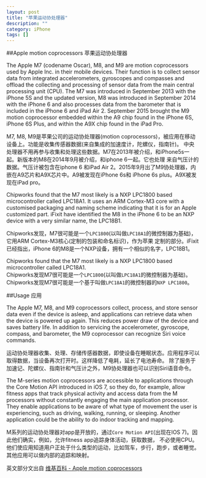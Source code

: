 ```yaml
---
layout: post
title: "苹果运动协处理器"
description: ""
category: iPhone
tags: []
---
```

##Apple motion coprocessors 苹果运动协处理器

The Apple M7 (codename Oscar), M8, and M9 are motion coprocessors used by Apple Inc. in their mobile devices. 
Their function is to collect sensor data from integrated accelerometers, gyroscopes and compasses and offload 
the collecting and processing of sensor data from the main central processing unit (CPU). The M7 was introduced 
in September 2013 with the iPhone 5S and the updated version, M8 was introduced in September 2014 with the 
iPhone 6 and also processes data from the barometer that is included in the iPhone 6 and iPad Air 2. September 
2015 brought the M9 motion coprocessor embedded within the A9 chip found in the iPhone 6S, iPhone 6S Plus, and within 
the A9X chip found in the iPad Pro.

M7, M8, M9是苹果公司的运动协处理器(motion coprocessors)，被应用在移动设备上。功能是收集传感器数据(来自集成的加速度计，陀螺仪，指南针)。
中央处理器不用再参与收集和处理这些数据。M7在2013年被介绍，和iPhone5s一起。新版本的M8在2014年9月被介绍，和iphone 6一起。它也处理
来自气压计的数据。气压计被包含在iphone 6 和iPad Air 2。2015年9月出了M9协处理器，内嵌在A9芯片和A9X芯片中。A9被发现在iPhone 6s和
iPhone 6s plus。A9X被发现在iPad pro。

Chipworks found that the M7 most likely is a NXP LPC1800 based microcontroller called LPC18A1. It uses an ARM Cortex-M3 
core with a customised packaging and naming scheme indicating that it is for an Apple customized part. iFixit have 
identified the M8 in the iPhone 6 to be an NXP device with a very similar name, the LPC18B1.

Chipworks发现，M7很可能是一个`LPC1800`(以叫做`LPC18A1`的微控制器为基础)，它用ARM Cortex-M3核心(定制的包装和命名标识)，作为苹果
定制的部分。iFixit已经指出，iPhone 6的M8是一个NXP设备，拥有一个相似的名字，LPC18B1。

Chipworks found that the M7 most likely is a NXP LPC1800 based microcontroller called LPC18A1.</br>
Chipworks发现M7很可能是一个`LPC1800`(以叫做`LPC18A1`的微控制器为基础)。</br>
Chipworks发现M7很可能是一个基于叫做`LPC18A1`的微控制器的`NXP LPC1800`。

##Usage 应用

The Apple M7, M8, and M9 coprocessors collect, process, and store sensor data even if the device is asleep, 
and applications can retrieve data when the device is powered up again. This reduces power draw of the device and 
saves battery life. In addition to servicing the accelerometer, gyroscope, compass, and barometer, the M9 coprocessor 
can recognize Siri voice commands.

运动协处理器收集、处理、存储传感器数据，即使设备在睡眠状态。应用程序可以取得数据，当设备再次打开时。这样降低了电耗，延长了电池寿命。
除了服务于加速记、陀螺仪、指南针和气压计之外，M9协处理器也可以识别Siri语音命令。

The M-series motion coprocessors are accessible to applications through the Core Motion API introduced in iOS 7, 
so they do, for example, allow fitness apps that track physical activity and access data from the M processors without 
constantly engaging the main application processor. They enable applications to be aware of what type of movement the user 
is experiencing, such as driving, walking, running, or sleeping. Another application could be the ability to 
do indoor tracking and mapping.

M系列的运动协处理器对app是开放的，通过`Core Motion API`(出现在IOS 7)。因此他们确实，例如，允许fitness app追踪身体活动，获取数据，
不必使用CPU。他们使应用知道用户正处于什么类型的运动，比如驾车，步行，跑步，或者睡觉。其他应用可以做内部的追踪和映射。

英文部分文出自 [维基百科 - Apple motion coprocessors](https://en.wikipedia.org/wiki/Apple_motion_coprocessors)

